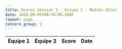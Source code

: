 ```yaml
---
title: Scores Session 3 - Groupe 1 - Matchs Aller
date: 2025-06-05T08:18:00.268Z
layout: page
concern_group: 1
---
```




| Équipe 1 | Équipe 2 | Score | Date |
|----------|----------|-------|------|

